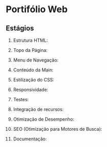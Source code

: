# Portifólio Web

## Estágios

1. Estrutura HTML:

2. Topo da Página:

3. Menu de Navegação:

4. Conteúdo da Main:

5. Estilização do CSS:

6. Responsividade:

7. Testes:

8. Integração de recursos:

9. Otimização de Desempenho:

10. SEO (Otimização para Motores de Busca):

11. Documentação: